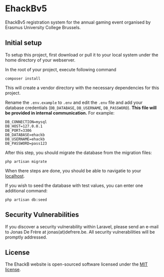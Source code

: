 # EhackBv5
EhackBv5 registration system for the annual gaming event organised by Erasmus University College Brussels.

## Initial setup
To setup this project, first download or pull it to your local system under the home directory of your webserver.

In the root of your project, execute following command
```
composer install
```
This will create a vendor directory with the necessary dependencies for this project.

Rename the `.env.example` to `.env` and edit the `.env` file and add your database credentials (`DB_DATABASE`, `DB_USERNAME`, `DB_PASSWORD`). **This file will be provided in internal communication.** For example:
```
DB_CONNECTION=mysql
DB_HOST=127.0.0.1
DB_PORT=3306
DB_DATABASE=ehackb
DB_USERNAME=ehackb
DB_PASSWORD=pass123
```

After this step, you should migrate the database from the migration files:
```
php artisan migrate
```

When there steps are done, you should be able to navigatie to your [localhost](http://localhost).

If you wish to seed the database with test values, you can enter one additional command:
```
php artisan db:seed
```

## Security Vulnerabilities

If you discover a security vulnerability within Laravel, please send an e-mail to Jonas De Frère at jonas(at)defrere.be. All security vulnerabilities will be promptly addressed.

## License

The EhackB website is open-sourced software licensed under the [MIT license](http://opensource.org/licenses/MIT).
